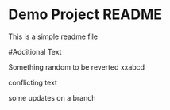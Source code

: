 # Demo Project README

This is a simple readme file

#Additional Text

Something random to be reverted xxabcd

conflicting text

some updates on a branch